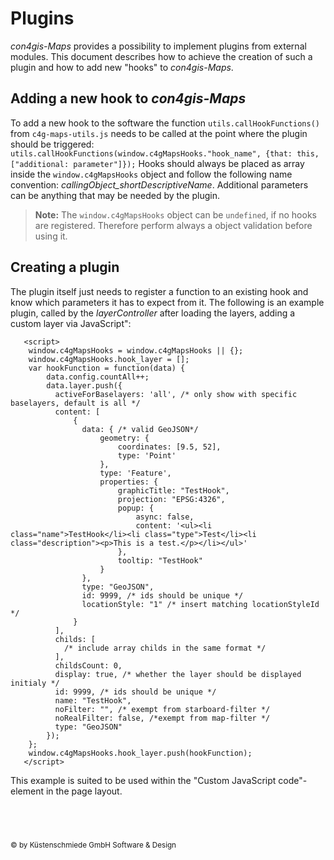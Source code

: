 Plugins
=======

*con4gis-Maps* provides a possibility to implement plugins from external modules. This document describes how to achieve the creation of such a plugin and how to add new "hooks" to *con4gis-Maps*.


Adding a new hook to *con4gis-Maps*
-----------------------------------
To add a new hook to the software the function `utils.callHookFunctions()` from `c4g-maps-utils.js` needs to be called at the point where the plugin should be triggered:
    `utils.callHookFunctions(window.c4gMapsHooks."hook_name", {that: this, ["additional: parameter"]});`
Hooks should always be placed as array inside the `window.c4gMapsHooks` object and follow the following name convention: *callingObject_shortDescriptiveName*.
Additional parameters can be anything that may be needed by the plugin.

>**Note:**
>The `window.c4gMapsHooks` object can be `undefined`, if no hooks are registered. Therefore perform always a object validation before using it. 


Creating a plugin
-----------------
The plugin itself just needs to register a function to an existing hook and know which parameters it has to expect from it.
The following is an example plugin, called by the *layerController* after loading the layers, adding a custom layer via JavaScript":
    
       <script>
        window.c4gMapsHooks = window.c4gMapsHooks || {};
       	window.c4gMapsHooks.hook_layer = [];
       	var hookFunction = function(data) {
       		data.config.countAll++;
       		data.layer.push({
       		  activeForBaselayers: 'all', /* only show with specific baselayers, default is all */
       		  content: [
       			  {
       				data: { /* valid GeoJSON*/
       					geometry: {
       						coordinates: [9.5, 52],
       						type: 'Point'
       					},
       					type: 'Feature',
       					properties: {
       						graphicTitle: "TestHook",
       						projection: "EPSG:4326",
       						popup: {
       						    async: false,
       						    content: '<ul><li class="name">TestHook</li><li class="type">Test</li><li class="description"><p>This is a test.</p></li></ul>'
       						},
       						tooltip: "TestHook"
       					}
       				},
       				type: "GeoJSON",
       				id: 9999, /* ids should be unique */
       				locationStyle: "1" /* insert matching locationStyleId */
       			  }
       		  ],
       		  childs: [
       		    /* include array childs in the same format */
       		  ],
       		  childsCount: 0,
       		  display: true, /* whether the layer should be displayed initialy */
       		  id: 9999, /* ids should be unique */
       		  name: "TestHook",
       		  noFilter: "", /* exempt from starboard-filter */
       		  noRealFilter: false, /*exempt from map-filter */
       		  type: "GeoJSON"
       		});
       	};
       	window.c4gMapsHooks.hook_layer.push(hookFunction);
       </script>
    


This example is suited to be used within the "Custom JavaScript code"-element in the page layout.
    



&nbsp;
---
<sub>&copy; by Küstenschmiede GmbH Software & Design</sub>
